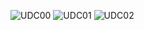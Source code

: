 ![UDC00](http://www.plantuml.com/plantuml/proxy?src=https://raw.githubusercontent.com/G1gg1L3s/ERD/master/files/chart/use_case/UCD_0.0.puml)
![UDC01](http://www.plantuml.com/plantuml/proxy?src=https://raw.githubusercontent.com/G1gg1L3s/ERD/master/files/chart/use_case/UCD_1.0.puml)
![UDC02](http://www.plantuml.com/plantuml/proxy?src=https://raw.githubusercontent.com/G1gg1L3s/ERD/master/files/chart/use_case/UCD_2.0.puml)
